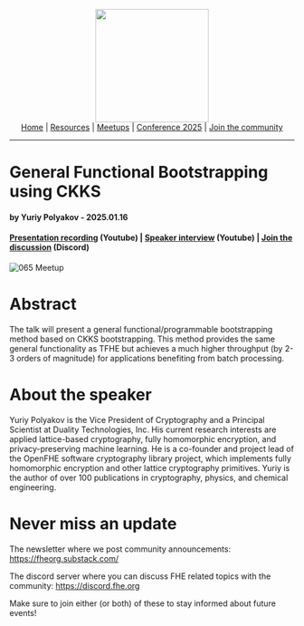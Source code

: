 <!-- Main header navigation -->
<p align="center">
  <img width="200" src="https://user-images.githubusercontent.com/5758427/180978488-db825482-5a58-4c7c-9589-c494a6f0be04.png"><br/>
  <a href="https://fhe-org.github.io">Home</a> | <a href="https://fhe-org.github.io/resources">Resources</a> | <a href="https://fhe-org.github.io/meetups/">Meetups</a> | <a href="https://fhe-org.github.io/conferences/conference-2025/">Conference 2025</a> | <a href="https://fhe-org.github.io/community">Join the community</a>
</p>
<hr/>
<!-- /Main header navigation -->


# General Functional Bootstrapping using CKKS
#### by Yuriy Polyakov - 2025.01.16
#### <a href="https://www.youtube.com/watch?v=kRDij3TJROs&list=PLnbmMskCVh1chnSM8Jjy6Nk3IH6fpn7MM&index=1">Presentation recording</a> (Youtube) | <a href="https://www.youtube.com/watch?v=EIc2YVizSdw&list=PLnbmMskCVh1e3EGYBGrAg1q-cVE5fM6O4&index=1">Speaker interview</a> (Youtube) | <!--| <a href="">Slides</a> (Github) |--> <a href="https://discord.fhe.org">Join the discussion</a> (Discord)

![065 Meetup](https://github.com/user-attachments/assets/ef616b8c-4650-4d3b-aa1e-ca4ec80269eb)

# Abstract

The talk will present a general functional/programmable bootstrapping method based on CKKS bootstrapping. This method provides the same general functionality as TFHE but achieves a much higher throughput (by 2-3 orders of magnitude) for applications benefiting from batch processing.

# About the speaker

Yuriy Polyakov is the Vice President of Cryptography and a Principal Scientist at Duality Technologies, Inc. His current research interests are applied lattice-based cryptography, fully homomorphic encryption, and privacy-preserving machine learning. He is a co-founder and project lead of the OpenFHE software cryptography library project, which implements fully homomorphic encryption and other lattice cryptography primitives. Yuriy is the author of over 100 publications in cryptography, physics, and chemical engineering.

# Never miss an update

The newsletter where we post community announcements: https://fheorg.substack.com/

The discord server where you can discuss FHE related topics with the community: https://discord.fhe.org

Make sure to join either (or both) of these to stay informed about future events!
